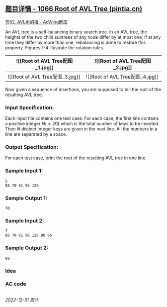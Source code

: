 ## [题目详情 - 1066 Root of AVL Tree (pintia.cn)](https://pintia.cn/problem-sets/994805342720868352/exam/problems/994805404939173888)

[1552. AVL树的根 - AcWing题库](https://www.acwing.com/problem/content/1554/)

An AVL tree is a self-balancing binary search tree. In an AVL tree, the heights of the two child subtrees of any node differ by at most one; if at any time they differ by more than one, rebalancing is done to restore this property. Figures 1-4 illustrate the rotation rules.

|![[Root of AVL Tree配图_1.jpg]]|![[Root of AVL Tree配图_2.jpg]]|
|---|--|
|![[Root of AVL Tree配图_3.jpg]]|![[Root of AVL Tree配图_4.jpg]]|

Now given a sequence of insertions, you are supposed to tell the root of the resulting AVL tree.

### Input Specification:

Each input file contains one test case. For each case, the first line contains a positive integer $N ( \leq 20)$ which is the total number of keys to be inserted. Then $N$ distinct integer keys are given in the next line. All the numbers in a line are separated by a space.

### Output Specification:

For each test case, print the root of the resulting AVL tree in one line.

### Sample Input 1:

```in
5
88 70 61 96 120
```

### Sample Output 1:

```out
70
```

### Sample Input 2:

```
7
88 70 61 96 120 90 65
```

### Sample Output 2:

```
88
```

### Idea



### AC code

```cpp
```


*2022-12-31 周六*